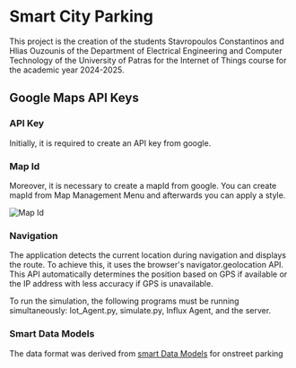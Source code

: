 # Smart City Parking

This project is the creation of the students Stavropoulos Constantinos and Hlias Ouzounis of the Department of Electrical Engineering and Computer Technology of the University of Patras for the Internet of Things course for the academic year 2024-2025.

## Google Maps API Keys

### API Key

Initially, it is required to create an API key from google.

### Map Id

Moreover, it is necessary to create a mapId from google. You can create mapId from Map Management Menu and afterwards you can apply a style.

![Map Id](./Presentations/images/map-id.png)

### Navigation

The application detects the current location during navigation and displays the route. To achieve this, it uses the browser's navigator.geolocation API. This API automatically determines the position based on GPS if available or the IP address with less accuracy if GPS is unavailable.

To run the simulation, the following programs must be running simultaneously: Iot_Agent.py, simulate.py, Influx Agent, and the server.

### Smart Data Models

The data format was derived from  [smart Data Models](https://github.com/smart-data-models/dataModel.Parking/blob/master/OnStreetParking/doc/spec.md)
for onstreet parking

